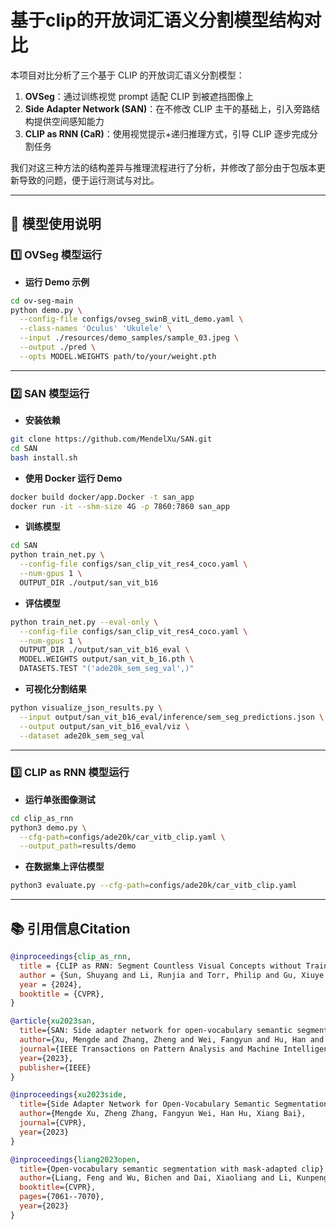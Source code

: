 # 基于clip的开放词汇语义分割模型结构对比

本项目对比分析了三个基于 CLIP 的开放词汇语义分割模型：  
1. **OVSeg**：通过训练视觉 prompt 适配 CLIP 到被遮挡图像上  
2. **Side Adapter Network (SAN)**：在不修改 CLIP 主干的基础上，引入旁路结构提供空间感知能力  
3. **CLIP as RNN (CaR)**：使用视觉提示+递归推理方式，引导 CLIP 逐步完成分割任务  

我们对这三种方法的结构差异与推理流程进行了分析，并修改了部分由于包版本更新导致的问题，便于运行测试与对比。



---

## 🚀 模型使用说明

### 1️⃣ OVSeg 模型运行

- **运行 Demo 示例**
```bash
cd ov-seg-main
python demo.py \
  --config-file configs/ovseg_swinB_vitL_demo.yaml \
  --class-names 'Oculus' 'Ukulele' \
  --input ./resources/demo_samples/sample_03.jpeg \
  --output ./pred \
  --opts MODEL.WEIGHTS path/to/your/weight.pth
```

---

### 2️⃣ SAN 模型运行

- **安装依赖**
```bash
git clone https://github.com/MendelXu/SAN.git
cd SAN
bash install.sh
```

- **使用 Docker 运行 Demo**
```bash
docker build docker/app.Docker -t san_app
docker run -it --shm-size 4G -p 7860:7860 san_app
```

- **训练模型**
```bash
cd SAN
python train_net.py \
  --config-file configs/san_clip_vit_res4_coco.yaml \
  --num-gpus 1 \
  OUTPUT_DIR ./output/san_vit_b16
```

- **评估模型**
```bash
python train_net.py --eval-only \
  --config-file configs/san_clip_vit_res4_coco.yaml \
  --num-gpus 1 \
  OUTPUT_DIR ./output/san_vit_b16_eval \
  MODEL.WEIGHTS output/san_vit_b_16.pth \
  DATASETS.TEST "('ade20k_sem_seg_val',)"
```

- **可视化分割结果**
```bash
python visualize_json_results.py \
  --input output/san_vit_b16_eval/inference/sem_seg_predictions.json \
  --output output/san_vit_b16_eval/viz \
  --dataset ade20k_sem_seg_val
```

---

### 3️⃣ CLIP as RNN 模型运行

- **运行单张图像测试**
```bash
cd clip_as_rnn
python3 demo.py \
  --cfg-path=configs/ade20k/car_vitb_clip.yaml \
  --output_path=results/demo
```

- **在数据集上评估模型**
```bash
python3 evaluate.py --cfg-path=configs/ade20k/car_vitb_clip.yaml
```

---

## 📚 引用信息Citation


```bibtex
@inproceedings{clip_as_rnn,
  title = {CLIP as RNN: Segment Countless Visual Concepts without Training Endeavor},
  author = {Sun, Shuyang and Li, Runjia and Torr, Philip and Gu, Xiuye and Li, Siyang},
  year = {2024},
  booktitle = {CVPR},
}

@article{xu2023san,
  title={SAN: Side adapter network for open-vocabulary semantic segmentation},
  author={Xu, Mengde and Zhang, Zheng and Wei, Fangyun and Hu, Han and Bai, Xiang},
  journal={IEEE Transactions on Pattern Analysis and Machine Intelligence},
  year={2023},
  publisher={IEEE}
}

@inproceedings{xu2023side,
  title={Side Adapter Network for Open-Vocabulary Semantic Segmentation},
  author={Mengde Xu, Zheng Zhang, Fangyun Wei, Han Hu, Xiang Bai},
  journal={CVPR},
  year={2023}
}

@inproceedings{liang2023open,
  title={Open-vocabulary semantic segmentation with mask-adapted clip},
  author={Liang, Feng and Wu, Bichen and Dai, Xiaoliang and Li, Kunpeng and Zhao, Yinan and Zhang, Hang and Zhang, Peizhao and Vajda, Peter and Marculescu, Diana},
  booktitle={CVPR},
  pages={7061--7070},
  year={2023}
}
```
